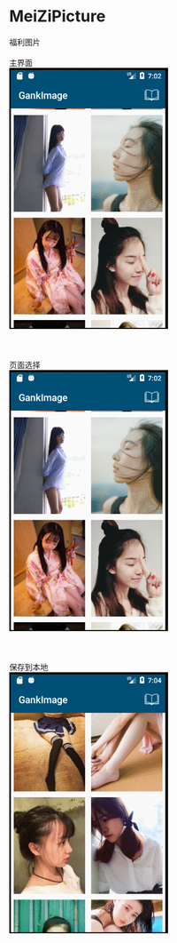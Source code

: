 # MeiZiPicture
福利图片<br>
<br>
主界面 <br>
![](https://github.com/hylinslove/MeiZiPicture/raw/master/images/demo1.gif)
<br>
<br>
<br>
<br>
页面选择 <br>
![](https://github.com/hylinslove/MeiZiPicture/raw/master/images/demo2.gif)
<br>
<br>
<br>
<br>
保存到本地 <br>
![](https://github.com/hylinslove/MeiZiPicture/raw/master/images/demo3.gif)
